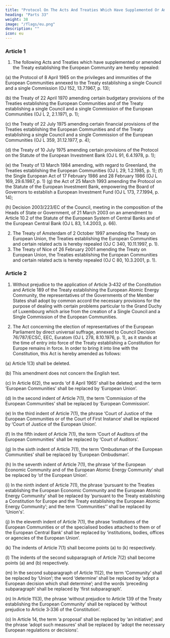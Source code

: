 ```yaml
---
title: "Protocol On The Acts And Treaties Which Have Supplemented Or Amended The Treaty Establishing The European Community And The Treaty On European Union"
heading: "Parts 33"
weight: 38
image: "/flags/eu.png"
description: ""
icon: eu
---
```



<!-- THE HIGH CONTRACTING PARTIES,
WHEREAS Article IV-437(1) of the Constitution repeals the Treaty establishing the European Community and the
Treaty on European Union and the Acts and Treaties which have supplemented or amended them;
WHEREAS a list should be drawn up of the acts and treaties referred to in Article IV-437(1);
WHEREAS the substance of Article 9(7) of the Treaty of Amsterdam should be incorporated;
RECALLING that the Act of 20 September 1976 concerning the election of representatives of the European Parliament
by direct universal suffrage is to remain in force,
HAVE AGREED upon the following provisions, which are annexed to the Treaty establishing a Constitution for Europe
and to the Treaty establishing the European Atomic Energy Community: -->

### Article 1

1. The following Acts and Treaties which have supplemented or amended the Treaty establishing
the European Community are hereby repealed:

(a) the Protocol of 8 April 1965 on the privileges and immunities of the European Communities
annexed to the Treaty establishing a single Council and a single Commission (OJ 152, 13.7.1967,
p. 13);

(b) the Treaty of 22 April 1970 amending certain budgetary provisions of the Treaties establishing the European Communities and of the Treaty establishing a single Council and a single
Commission of the European Communities (OJ L 2, 2.1.1971, p. 1);

(c) the Treaty of 22 July 1975 amending certain financial provisions of the Treaties establishing the
European Communities and of the Treaty establishing a single Council and a single Commission
of the European Communities (OJ L 359, 31.12.1977, p. 4);

(d) the Treaty of 10 July 1975 amending certain provisions of the Protocol on the Statute of the
European Investment Bank (OJ L 91, 6.4.1978, p. 1);

(e) the Treaty of 13 March 1984 amending, with regard to Greenland, the Treaties establishing the
European Communities (OJ L 29, 1.2.1985, p. 1);
(f) the Single European Act of 17 February 1986 and 28 February 1986 (OJ L 169, 29.6.1987, p. 1)
(g) the Act of 25 March 1993 amending the Protocol on the Statute of the European Investment
Bank, empowering the Board of Governors to establish a European Investment Fund (OJ L 173,
7.7.1994, p. 14);

(h) Decision 2003/223/EC of the Council, meeting in the composition of the Heads of State or
Government, of 21 March 2003 on an amendment to Article 10.2 of the Statute of the European
System of Central Banks and of the European Central Bank (OJ L 83, 1.4.2003, p. 66).

2. The Treaty of Amsterdam of 2 October 1997 amending the Treaty on European Union, the
Treaties establishing the European Communities and certain related acts is hereby repealed (OJ C 340,
10.11.1997, p. 1).
3. The Treaty of Nice of 26 February 2001 amending the Treaty on European Union, the Treaties
establishing the European Communities and certain related acts is hereby repealed (OJ C 80,
10.3.2001, p. 1).


### Article 2

1. Without prejudice to the application of Article 3‑432 of the Constitution and Article 189 of
the Treaty establishing the European Atomic Energy Community, the representatives of the
Governments of the Member States shall adopt by common accord the necessary provisions for the
purpose of dealing with certain problems particular to the Grand Duchy of Luxembourg which arise
from the creation of a Single Council and a Single Commission of the European Communities.

2. The Act concerning the election of representatives of the European Parliament by direct universal
suffrage, annexed to Council Decision 76/787/ECSC, EEC, Euratom (OJ L 278, 8.10.1976, p. 1), as it
stands at the time of entry into force of the Treaty establishing a Constitution for Europe remains in
force. In order to bring it into line with the Constitution, this Act is hereby amended as follows:

(a) Article 1(3) shall be deleted.

(b) This amendment does not concern the English text.

(c) In Article 6(2), the words ‘of 8 April 1965’ shall be deleted; and the term ‘European Communities’ shall be replaced by ‘European Union’.

(d) In the second indent of Article 7(1), the term ‘Commission of the European Communities’ shall
be replaced by ‘European Commission’.

(e) In the third indent of Article 7(1), the phrase ‘Court of Justice of the European Communities or of
the Court of First Instance’ shall be replaced by ‘Court of Justice of the European Union’.

(f) In the fifth indent of Article 7(1), the term ‘Court of Auditors of the European Communities’ shall
be replaced by ‘Court of Auditors’.

(g) In the sixth indent of Article 7(1), the term ‘Ombudsman of the European Communities’ shall be
replaced by ‘European Ombudsman’.

(h) In the seventh indent of Article 7(1), the phrase ‘of the European Economic Community and of
the European Atomic Energy Community’ shall be replaced by ‘of the European Union’.

(i) In the ninth indent of Article 7(1), the phrase ‘pursuant to the Treaties establishing the European
Economic Community and the European Atomic Energy Community’ shall be replaced by
‘pursuant to the Treaty establishing a Constitution for Europe and the Treaty establishing the
European Atomic Energy Community’; and the term ‘Communities'’ shall be replaced by
‘Union's’.

(j) In the eleventh indent of Article 7(1), the phrase ‘institutions of the European Communities or of
the specialised bodies attached to them or of the European Central Bank’ shall be replaced by
‘institutions, bodies, offices or agencies of the European Union’.

(k) The indents of Article 7(1) shall become points (a) to (k) respectively.

(l) The indents of the second subparagraph of Article 7(2) shall become points (a) and (b)
respectively.

(m) In the second subparagraph of Article 11(2), the term ‘Community’ shall be replaced by ‘Union’;
the word ‘determine’ shall be replaced by ‘adopt a European decision which shall determine’; and
the words ‘preceding subparagraph’ shall be replaced by ‘first subparagraph’.

(n) In Article 11(3), the phrase ‘without prejudice to Article 139 of the Treaty establishing the
European Community’ shall be replaced by ‘without prejudice to Article 3‑336 of the
Constitution’.

(o) In Article 14, the term ‘a proposal’ shall be replaced by ‘an initiative’; and the phrase ‘adopt such
measures’ shall be replaced by ‘adopt the necessary European regulations or decisions’.

